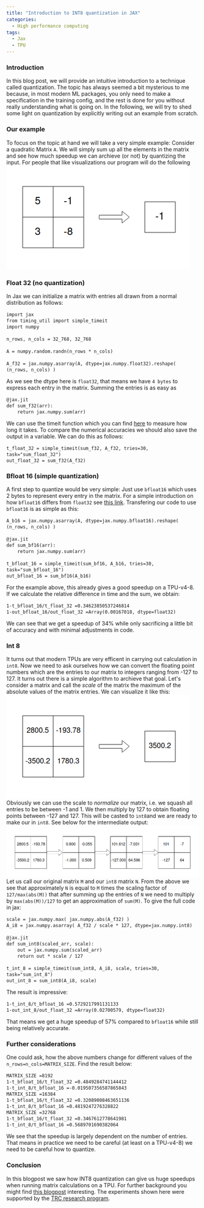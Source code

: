 ```yaml
---
title: "Introduction to INT8 quantization in JAX"
categories:
  - High performance computing
tags:
  - Jax
  - TPU
---
```


### Introduction
In this blog post, we will provide an intuitive introduction to a technique called quantization. The topic has always seemed a bit mysterious to me because, in most modern ML packages, you only need to make a specification in the training config, and the rest is done for you without really understanding what is going on. In the following, we will try to shed some light on quantization by explicitly writing out an example from scratch.

### Our example
To focus on the topic at hand we will take a very simple example: Consider a quadratic Matrix `A`. We will simply sum up all the elements in the matrix and see how much speedup we can archieve (or not) by quantizing the input. For people that like visualizations our program will do the following
![Picture](/assets/quantization/quant0.png)

### Float 32 (no quantization)
In Jax we can initialize a matrix with entries all drawn from a normal distribution as follows:
```
import jax
from timing_util import simple_timeit
import numpy

n_rows, n_cols = 32_768, 32_768

A = numpy.random.randn(n_rows * n_cols)

A_f32 = jax.numpy.asarray(A, dtype=jax.numpy.float32).reshape( (n_rows, n_cols) )
```
As we see the dtype here is `float32`, that means we have `4 bytes` to express each entry in the matrix.
Summing the entries is as easy as
```
@jax.jit
def sum_f32(arr):
    return jax.numpy.sum(arr)
```
We can use the timeit function which you can find [here](https://github.com/rwitten/HighPerfLLMs2024/blob/main/s09/timing_util.py) to measure how long it takes. To compare the numerical accuracies we should also save the output in a variable.
We can do this as follows:
```
t_float_32 = simple_timeit(sum_f32, A_f32, tries=30, task="sum_float_32")
out_float_32 = sum_f32(A_f32)
```
### Bfloat 16 (simple quantization)
A first step to quantize would be very simple: Just use `bfloat16` which uses 2 bytes to represent every entry in the matrix. For a simple introduction on how `bfloat16` differs from `float32` see [this link](https://cloud.google.com/tpu/docs/bfloat16). 
Transfering our code to use `bfloat16` is as simple as this:
```
A_b16 = jax.numpy.asarray(A, dtype=jax.numpy.bfloat16).reshape( (n_rows, n_cols) )

@jax.jit
def sum_bf16(arr):
    return jax.numpy.sum(arr)

t_bfloat_16 = simple_timeit(sum_bf16, A_b16, tries=30, task="sum_bfloat_16")
out_bfloat_16 = sum_bf16(A_b16)
```
For the example above, this already gives a good speedup on a TPU-v4-8. If we calculate the relative difference in time and the sum, we obtain:
```
1-t_bfloat_16/t_float_32 =0.34623850537246814
1-out_bfloat_16/out_float_32 =Array(0.00167018, dtype=float32)
```
We can see that we get a speedup of 34% while only sacrificing a little bit of accuracy and with minimal adjustments in code.
### Int 8
It turns out that modern TPUs are very efficent in carrying out calculation in `int8`. 
Now we need to ask ourselves how we can convert the floating point numbers which are the entries to our matrix to integers ranging from -127 to 127. 
It turns out there is a simple algorithm to archieve that goal.
Let's consider a matrix and call the *scale* of the matrix the maximum of the absolute values of the matrix entries.
We can visualize it like this:
![Picture](/assets/quantization/quant1.png)
Obviously we can use the scale to *normalize* our matrix, i.e. we squash all entries to be between -1 and 1. We then multiply by 127 to obtain floating points between -127 and 127. This will be casted to `int8`and we are ready to make our in `int8`.
See below for the intermediate output:
![Picture](/assets/quantization/quant2.png)
Let us call our original matrix `M` and our `int8` matrix `N`.
From the above we see that approximately `N` is equal to `M` times the scaling factor of `127/max(abs(M))` that after summing up the entries of `N` we need to multiply by `max(abs(M))/127` to get an approximation of `sum(M)`.
To give the full code in jax:
```
scale = jax.numpy.max( jax.numpy.abs(A_f32) )
A_i8 = jax.numpy.asarray( A_f32 / scale * 127, dtype=jax.numpy.int8)

@jax.jit
def sum_int8(scaled_arr, scale):
    out = jax.numpy.sum(scaled_arr)
    return out * scale / 127

t_int_8 = simple_timeit(sum_int8, A_i8, scale, tries=30, task="sum_int_8")
out_int_8 = sum_int8(A_i8, scale)
```
The result is impressive:
```
1-t_int_8/t_bfloat_16 =0.5729217991131133
1-out_int_8/out_float_32 =Array(0.02700579, dtype=float32)
```
That means we get a huge speedup of 57% compared to `bfloat16` while still being relatively accurate.

### Further considerations
One could ask, how the above numbers change for different values of the `n_rows=n_cols=MATRIX_SIZE`. Find the result below:
```
MATRIX_SIZE =8192
1-t_bfloat_16/t_float_32 =0.4849284741144412
1-t_int_8/t_bfloat_16 =-0.019507356587865843
MATRIX_SIZE =16384
1-t_bfloat_16/t_float_32 =0.32089008463651136
1-t_int_8/t_bfloat_16 =0.4819247276328822
MATRIX_SIZE =32768
1-t_bfloat_16/t_float_32 =0.3467612778641981
1-t_int_8/t_bfloat_16 =0.5689701690382064
```
We see that the speedup is largely dependent on the number of entries. That means in practice we need to be careful (at least on a TPU-v4-8) we need to be careful how to quantize.

### Conclusion
In this blogpost we saw how INT8 quantization can give us huge speedups when running matrix calculations on a TPU.
For further background you might find [this blogpost](https://cloud.google.com/blog/products/compute/accurate-quantized-training-aqt-for-tpu-v5e?hl=en) interesting.
The experiments shown here were supported by the [TRC research program](https://sites.research.google/trc/about/).
